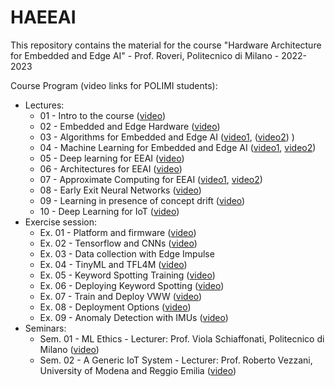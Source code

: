 # HAEEAI
This repository contains the material for the course "Hardware Architecture for Embedded and Edge AI" - Prof. Roveri, Politecnico di Milano - 2022-2023

Course Program (video links for POLIMI students): 

- Lectures: 
  - 01 - Intro to the course ([video](https://politecnicomilano.webex.com/webappng/sites/politecnicomilano/recording/fd53888f94c0103b9b67005056812ecb/playback))
  - 02 - Embedded and Edge Hardware ([video](https://politecnicomilano.webex.com/webappng/sites/politecnicomilano/recording/5712a72c9653103b9d33005056829d03/playback))
  - 03 - Algorithms for Embedded and Edge AI ([video1](https://politecnicomilano.webex.com/politecnicomilano/ldr.php?RCID=1cfbd6a2386eb41cfd2f8f79e208f5d4), ([video2](https://politecnicomilano.webex.com/politecnicomilano/ldr.php?RCID=bd324b94a28c06f2e127011917d7f18e)) )
  - 04 - Machine Learning for Embedded and Edge AI ([video1](https://politecnicomilano.webex.com/recordingservice/sites/politecnicomilano/recording/ad1770ada541103bbffc005056811801/playback?from_login=true), [video2](https://politecnicomilano.webex.com/recordingservice/sites/politecnicomilano/recording/4433554aa6d4103bb7df005056814163/playback?from_login=true))
  - 05 - Deep learning for EEAI ([video](https://politecnicomilano.webex.com/politecnicomilano/ldr.php?RCID=0bfcb3411f30f9cc60e0da0c1537bb9b))
  - 06 - Architectures for EEAI ([video](https://politecnicomilano.webex.com/politecnicomilano/ldr.php?RCID=d8546dc96ee650fb56286623bbba01ca))
  - 07 - Approximate Computing for EEAI ([video1](https://politecnicomilano.webex.com/politecnicomilano/ldr.php?RCID=31f0884e8ffde542f686cae41149401f), [video2](https://politecnicomilano.webex.com/politecnicomilano/ldr.php?RCID=04eba7115e8128e276e37efafa30ab61))
  - 08 - Early Exit Neural Networks ([video](https://politecnicomilano.webex.com/politecnicomilano/ldr.php?RCID=d273f0dbca49f7e9e5f554b270fb7cab))
  - 09 - Learning in presence of concept drift ([video](https://politecnicomilano.webex.com/politecnicomilano/ldr.php?RCID=b4dcded417170c3a31d65a456537bfd6))
  - 10 - Deep Learning for IoT ([video](https://politecnicomilano.webex.com/politecnicomilano/ldr.php?RCID=3603e189eb54fffdd50d15e61f9565b7))
- Exercise session: 
  - Ex. 01 - Platform and firmware ([video](https://politecnicomilano.webex.com/recordingservice/sites/politecnicomilano/recording/f70f7354a153103bbff3005056819912/playback?from_login=true))
  - Ex. 02 - Tensorflow and CNNs ([video](https://politecnicomilano.webex.com/recordingservice/sites/politecnicomilano/recording/5c6094d6ac54103bb69b00505681573b/playback))
  - Ex. 03 - Data collection with Edge Impulse 
  - Ex. 04 - TinyML and TFL4M ([video](https://politecnicomilano.webex.com/politecnicomilano/ldr.php?RCID=507656f23b037a526faaee6029cca24a))
  - Ex. 05 - Keyword Spotting Training ([video](https://politecnicomilano.webex.com/politecnicomilano/ldr.php?RCID=f426453cfddce08229bc31ce79f2493b))
  - Ex. 06 - Deploying Keyword Spotting ([video](https://politecnicomilano.webex.com/politecnicomilano/ldr.php?RCID=72c921a33c9da58f0750bbd4cafde140))
  - Ex. 07 - Train and Deploy VWW ([video](https://politecnicomilano.webex.com/politecnicomilano/ldr.php?RCID=0e1307d9cec01280715ffc380a8646d2))
  - Ex. 08 - Deployment Options ([video](https://politecnicomilano.webex.com/politecnicomilano/ldr.php?RCID=d412e200d02c39565bffa8070d4c1f35))
  - Ex. 09 - Anomaly Detection with IMUs ([video](https://politecnicomilano.webex.com/politecnicomilano/ldr.php?RCID=08296d15821794817883ecd7d54c8a58))
- Seminars:
  - Sem. 01 - ML Ethics - Lecturer: Prof. Viola Schiaffonati, Politecnico di Milano ([video](https://politecnicomilano.webex.com/politecnicomilano/ldr.php?RCID=94836243d6ed4d0fa9bd587d5eed1733))
  - Sem. 02 - A Generic IoT System - Lecturer: Prof. Roberto Vezzani, University of Modena and Reggio Emilia ([video](https://politecnicomilano.webex.com/politecnicomilano/ldr.php?RCID=21e8f390930a54a2e89b64eabdc9b5e7))

